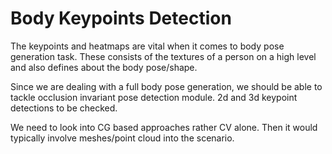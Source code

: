 # Body Keypoints Detection

The keypoints and heatmaps are vital when it comes to body pose generation task. These consists of the textures of a person on a high level and also defines about the body pose/shape.

Since we are dealing with a full body pose generation, we should be able to tackle occlusion invariant pose detection module. 2d and 3d keypoint detections to be checked.

We need to look into CG based approaches rather CV alone. Then it would typically involve meshes/point cloud into the scenario.
